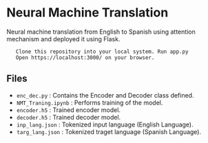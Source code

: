 # Neural Machine Translation
Neural machine translation from English to Spanish using attention mechanism and deployed it using Flask.

```
   Clone this repository into your local system. Run app.py
   Open https://localhost:3000/ on your browser. 
   ```

## Files
- ```enc_dec.py``` : Contains the Encoder and Decoder class defined.
- ```NMT_Traning.ipynb``` : Performs training of the model.
- ```encoder.h5``` : Trained encoder model.
- ```decoder.h5``` : Trained decoder model.
- ```inp_lang.json``` : Tokenized input language (English Language).
- ```targ_lang.json``` : Tokenized traget language (Spanish Language).
